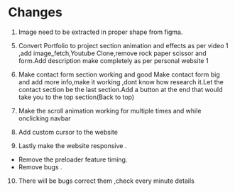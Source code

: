 #  Changes

<!-- 1. Convert Styling for webpages ,make it more appealing and aesthetic.Use Different Fonts,
These are the final changes ,no more changes and only correct the bugs.Change Name font,header,and .. -->
1. Image need to be extracted in proper shape from figma.

<!-- 2. Change Image ,let it be a casual,decent one.Change the typed js -web designer to web Developer -->

<!-- 3. CHange Styling in About Section -->
<!-- 
4. For the certification section - Add images of certificates inside the boxes and use the whole width  available .Make it responsive.Add styling as per personal website 2. -->

5. Convert Portfolio to project section animation and effects as per video 1 ,add image_fetch,Youtube Clone,remove rock paper scissor and form.Add description make completely as per personal website 1

6. Make contact form section working and good Make contact form big and add more info,make it working ,dont know how research it.Let the contact section be the last section.Add a button at the end that would take you to the top section(Back to top)

7. Make the scroll animation working for multiple times and while onclicking navbar

8. Add custom cursor to the website



9. Lastly make the website responsive .
- Remove the preloader feature timing.
- Remove bugs .

10. There will be bugs correct them ,check every minute details


